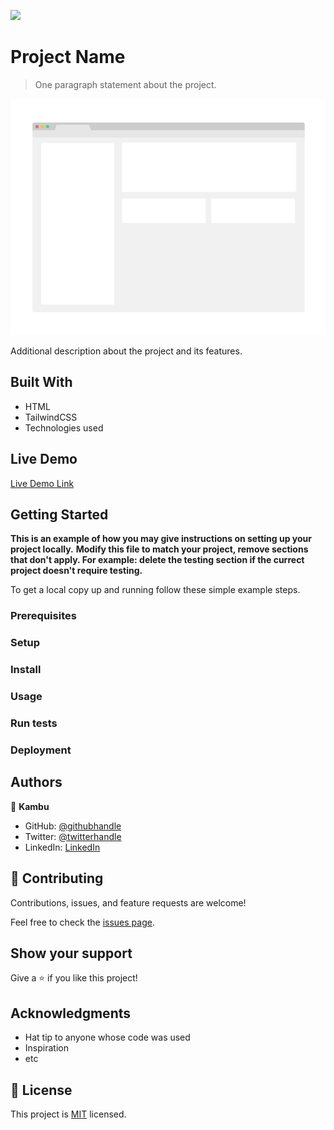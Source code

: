 ![](https://img.shields.io/badge/Microverse-blueviolet)

# Project Name

> One paragraph statement about the project.

![screenshot](./app_screenshot.png)

Additional description about the project and its features.

## Built With

- HTML
- TailwindCSS
- Technologies used

## Live Demo

[Live Demo Link](https://livedemo.com)


## Getting Started

**This is an example of how you may give instructions on setting up your project locally.**
**Modify this file to match your project, remove sections that don't apply. For example: delete the testing section if the currect project doesn't require testing.**


To get a local copy up and running follow these simple example steps.

### Prerequisites

### Setup

### Install

### Usage

### Run tests

### Deployment



## Authors

👤 **Kambu**

- GitHub: [@githubhandle](https://github.com/kambuchi)
- Twitter: [@twitterhandle](https://twitter.com/xkambu)
- LinkedIn: [LinkedIn](https://linkedin.com/in/kambu-pereira)


## 🤝 Contributing

Contributions, issues, and feature requests are welcome!

Feel free to check the [issues page](../../issues/).

## Show your support

Give a ⭐️ if you like this project!

## Acknowledgments

- Hat tip to anyone whose code was used
- Inspiration
- etc

## 📝 License

This project is [MIT](./MIT.md) licensed.
